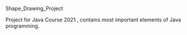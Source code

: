 Shape_Drawing_Project

Project for Java Course 2021 , contains most important elements of Java programming.
